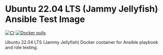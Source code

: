 # Ubuntu 22.04 LTS (Jammy Jellyfish) Ansible Test Image

[![CI](https://github.com/djonasson/docker-ubuntu2204-ansible/workflows/Build/badge.svg?branch=main&event=push)](https://github.com/djonasson/docker-ubuntu2204-ansible/actions?query=workflow%3ABuild) [![Docker pulls](https://img.shields.io/docker/pulls/danjo620/docker-ubuntu2204-ansible)](https://hub.docker.com/r/danjo620/docker-ubuntu2204-ansible/)

Ubuntu 22.04 LTS (Jammy Jellyfish) Docker container for Ansible playbook and role testing.
